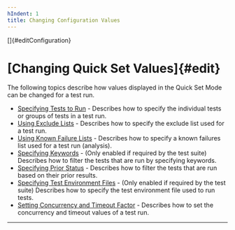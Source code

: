 ```yaml
---
hIndent: 1
title: Changing Configuration Values
---
```


[]{#editConfiguration}

# [Changing Quick Set Values]{#edit}

The following topics describe how values displayed in the Quick Set Mode can be changed for a test
run.

-   [Specifying Tests to Run](initialFiles.html) - Describes how to specify the individual tests or
    groups of tests in a test run.
-   [Using Exclude Lists](excludeList.html) - Describes how to specify the exclude list used for a
    test run.
-   [Using Known Failure Lists](kfl.html) - Describes how to specify a known failures list used for
    a test run (analysis).
-   [Specifying Keywords](keywords.html) - (Only enabled if required by the test suite) Describes
    how to filter the tests that are run by specifying keywords.
-   [Specifying Prior Status](status.html) - Describes how to filter the tests that are run based on
    their prior results.
-   [Specifying Test Environment Files](environment.html) - (Only enabled if required by the test
    suite) Describes how to specify the test environment file used to run tests.
-   [Setting Concurrency and Timeout Factor](execution.html) - Describes how to set the concurrency
    and timeout values of a test run.

----------------------------------------------------------------------------------------------------

